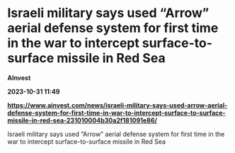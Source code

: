 # Israeli military says used “Arrow” aerial defense system for first time in the war to intercept surface-to-surface missile in Red Sea
**AInvest**

**2023-10-31 11:49**

**https://www.ainvest.com/news/israeli-military-says-used-arrow-aerial-defense-system-for-first-time-in-war-to-intercept-surface-to-surface-missile-in-red-sea-231010004b30a2f181091e86/**

Israeli military says used “Arrow” aerial defense system for first time in the war to intercept surface-to-surface missile in Red Sea